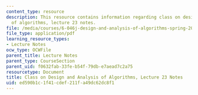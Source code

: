 ```yaml
---
content_type: resource
description: This resource contains information regarding class on design and analysis
  of algorithms, lecture 23 notes.
file: /media/courses/6-046j-design-and-analysis-of-algorithms-spring-2015/ed590b1c1f41cdef211fa49dc62dc8f1_MIT6_046JS15_lec23.pdf
file_type: application/pdf
learning_resource_types:
- Lecture Notes
ocw_type: OCWFile
parent_title: Lecture Notes
parent_type: CourseSection
parent_uid: f0632fab-33fe-b54f-79db-e7aead7c2a75
resourcetype: Document
title: Class on Design and Analysis of Algorithms, Lecture 23 Notes
uid: ed590b1c-1f41-cdef-211f-a49dc62dc8f1
---
```

